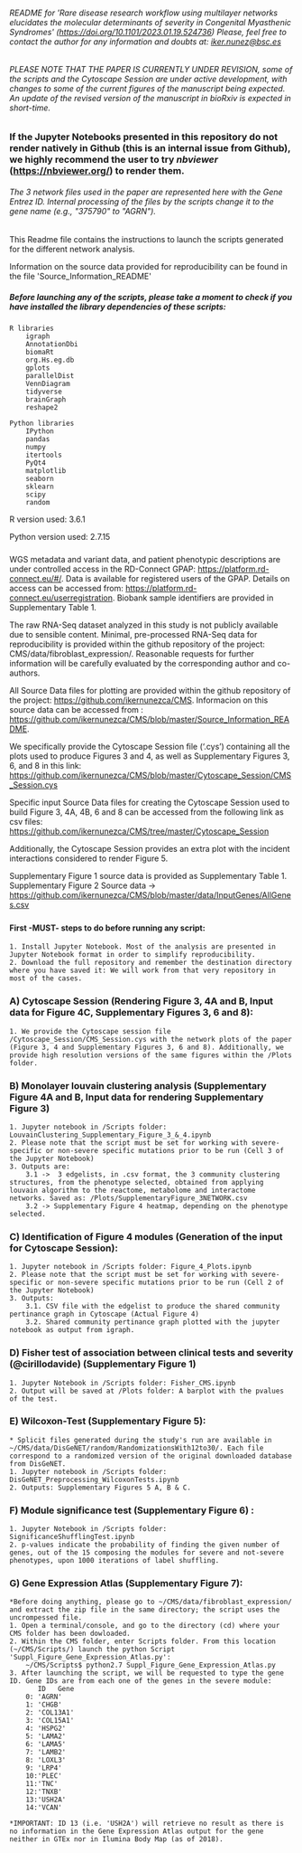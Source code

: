 ###### README for 'Rare disease research workflow using multilayer networks elucidates the molecular determinants of severity in Congenital Myasthenic Syndromes' (https://doi.org/10.1101/2023.01.19.524736) Please, feel free to contact the author for any information and doubts at: iker.nunez@bsc.es

###### PLEASE NOTE THAT THE PAPER IS CURRENTLY UNDER REVISION, some of the scripts and the Cytoscape Session are under active development, with changes to some of the current figures of the manuscript being expected. An update of the revised version of the manuscript in bioRxiv is expected in short-time.

### If the Jupyter Notebooks presented in this repository do not render natively in Github (this is an internal issue from Github), we highly recommend the user to try *nbviewer* (https://nbviewer.org/) to render them.


###### The 3 network files used in the paper are represented here with the Gene Entrez ID. Internal processing of the files by the scripts change it to the gene name (e.g., "375790" to "AGRN"). 

This Readme file contains the instructions to launch the scripts generated for the different network analysis.

Information on the source data provided for reproducibility can be found in the file 'Source_Information_README'

##### Before launching any of the scripts, please take a moment to check if you have installed the library dependencies of these scripts:

	R libraries
		igraph
		AnnotationDbi
		biomaRt
		org.Hs.eg.db
		gplots
		parallelDist
		VennDiagram
		tidyverse
		brainGraph
		reshape2

	Python libraries
		IPython
		pandas
		numpy
		itertools
		PyQt4
		matplotlib
		seaborn
		sklearn
		scipy
		random

R version used: 3.6.1

Python version used: 2.7.15

##### 
WGS metadata and variant data, and patient phenotypic descriptions are under controlled access in the RD-Connect GPAP: https://platform.rd-connect.eu/#/. Data is available for registered users of the GPAP. Details on access can be accessed from: https://platform.rd-connect.eu/userregistration. Biobank sample identifiers are provided in Supplementary Table 1.

The raw RNA-Seq dataset analyzed in this study is not publicly available due to sensible content. Minimal, pre-processed RNA-Seq data for reproducibility is provided within the github repository of the project: CMS/data/fibroblast_expression/. Reasonable requests for further information will be carefully evaluated by the corresponding author and co-authors. 

All Source Data files for plotting are provided within the github repository of the project: https://github.com/ikernunezca/CMS. Informacion on this source data can be accessed from : https://github.com/ikernunezca/CMS/blob/master/Source_Information_README. 

We specifically provide the Cytoscape Session file (‘.cys’) containing all the plots used to produce Figures 3 and 4, as well as Supplementary Figures 3, 6, and 8 in this link: 
https://github.com/ikernunezca/CMS/blob/master/Cytoscape_Session/CMS_Session.cys

Specific input Source Data files for creating the Cytoscape Session used to build Figure 3, 4A, 4B, 6 and 8 can be accessed from the following link as csv files: 
https://github.com/ikernunezca/CMS/tree/master/Cytoscape_Session

Additionally, the Cytoscape Session provides an extra plot with the incident interactions considered to render Figure 5.

Supplementary Figure 1 source data is provided as Supplementary Table 1. 
Supplementary Figure 2 Source data -> https://github.com/ikernunezca/CMS/blob/master/data/InputGenes/AllGenes.csv

#####


#### First -MUST- steps to do before running any script:
    1. Install Jupyter Notebook. Most of the analysis are presented in Jupyter Notebook format in order to simplify reproducibility.
	2. Download the full repository and remember the destination directory where you have saved it: We will work from that very repository in most of the cases.

 ### A) Cytoscape Session (Rendering Figure 3, 4A and B, Input data for Figure 4C, Supplementary Figures 3, 6 and 8): 
	1. We provide the Cytoscape session file /Cytoscape_Session/CMS_Session.cys with the network plots of the paper (Figure 3, 4 and Supplementary Figures 3, 6 and 8). Additionally, we provide high resolution versions of the same figures within the /Plots folder.

### B) Monolayer louvain clustering analysis (Supplementary Figure 4A and B, Input data for rendering Supplementary Figure 3)
	1. Jupyter notebook in /Scripts folder: LouvainClustering_Supplementary_Figure_3_&_4.ipynb
 	2. Please note that the script must be set for working with severe-specific or non-severe specific mutations prior to be run (Cell 3 of the Jupyter Notebook)
	3. Outputs are:
		3.1 ->  3 edgelists, in .csv format, the 3 community clustering structures, from the phenotype selected, obtained from applying louvain algorithm to the reactome, metabolome and interactome networks. Saved as: /Plots/SupplementaryFigure_3NETWORK.csv
		3.2 -> Supplementary Figure 4 heatmap, depending on the phenotype selected.

### C) Identification of Figure 4 modules (Generation of the input for Cytoscape Session):
	1. Jupyter notebook in /Scripts folder: Figure_4_Plots.ipynb
 	2. Please note that the script must be set for working with severe-specific or non-severe specific mutations prior to be run (Cell 2 of the Jupyter Notebook)
	3. Outputs: 
        3.1. CSV file with the edgelist to produce the shared community pertinance graph in Cytoscape (Actual Figure 4)
        3.2. Shared community pertinance graph plotted with the jupyter notebook as output from igraph.

### D) Fisher test of association between clinical tests and severity (@cirillodavide) (Supplementary Figure 1)
	1. Jupyter Notebook in /Scripts folder: Fisher_CMS.ipynb
	2. Output will be saved at /Plots folder: A barplot with the pvalues of the test. 
	

### E) Wilcoxon-Test (Supplementary Figure 5):
	* Splicit files generated during the study's run are available in ~/CMS/data/DisGeNET/random/RandomizationsWith12to30/. Each file correspond to a randomized version of the original downloaded database from DisGeNET.
	1. Jupyter notebook in /Scripts folder: DisGeNET_Preprocessing_WilcoxonTests.ipynb
    2. Outputs: Supplementary Figures 5 A, B & C.


### F) Module significance test (Supplementary Figure 6) :
	1. Jupyter Notebook in /Scripts folder: SignificanceShufflingTest.ipynb
    2. p-values indicate the probability of finding the given number of genes, out of the 15 composing the modules for severe and not-severe phenotypes, upon 1000 iterations of label shuffling.


### G) Gene Expression Atlas (Supplementary Figure 7):
	*Before doing anything, please go to ~/CMS/data/fibroblast_expression/ and extract the zip file in the same directory; the script uses the uncrompessed file. 
	1. Open a terminal/console, and go to the directory (cd) where your CMS folder has been dowloaded.
	2. Within the CMS folder, enter Scripts folder. From this location (~/CMS/Scripts/) launch the python Script 'Suppl_Figure_Gene_Expression_Atlas.py':
		~/CMS/Scripts$ python2.7 Suppl_Figure_Gene_Expression_Atlas.py
	3. After launching the script, we will be requested to type the gene ID. Gene IDs are from each one of the genes in the severe module:
	       ID   Gene		
		0: 'AGRN'
		1: 'CHGB'
		2: 'COL13A1'
		3: 'COL15A1'
		4: 'HSPG2'
		5: 'LAMA2'
		6: 'LAMA5'
		7: 'LAMB2'
		8: 'LOXL3'
		9: 'LRP4'
		10:'PLEC'
		11:'TNC'
		12:'TNXB'
		13:'USH2A'
		14:'VCAN'

	*IMPORTANT: ID 13 (i.e. 'USH2A') will retrieve no result as there is no information in the Gene Expression Atlas output for the gene neither in GTEx nor in Ilumina Body Map (as of 2018). 
